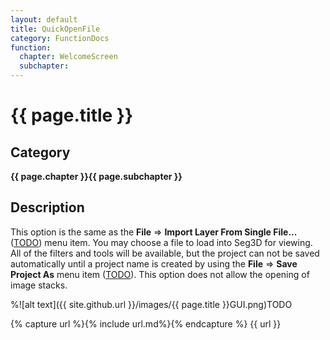 ```yaml
---
layout: default
title: QuickOpenFile
category: FunctionDocs 
function:
  chapter: WelcomeScreen
  subchapter: 
---
```


# {{ page.title }} 

## Category

**{{ page.chapter }}{{ page.subchapter }}**

## Description

This option is the same as the **File** ⇒ **Import Layer From Single File...** ([TODO](#import-layer-from-single-file)) menu item. You may choose a file to load into Seg3D for viewing. All of the filters and tools will be available, but the project can not be saved automatically until a project name is created by using the **File** ⇒ **Save Project As** menu item ([TODO](#save-project-as)).
This option does not allow the opening of image stacks.

%![alt text]({{ site.github.url }}/images/{{ page.title }}GUI.png)TODO

{% capture url %}{% include url.md%}{% endcapture %}
{{ url }}

